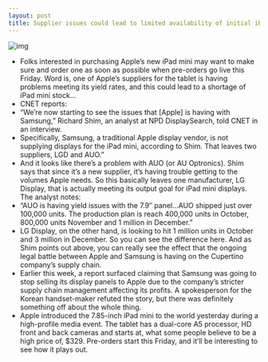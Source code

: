 ```yaml
---
layout: post
title: Supplier issues could lead to limited availability of initial iPad mini stock
---
```

![img](http://media.idownloadblog.com/wp-content/uploads/2012/10/iPad-mini-flat-finger.jpg)
* Folks interested in purchasing Apple’s new iPad mini may want to make sure and order one as soon as possible when pre-orders go live this Friday. Word is, one of Apple’s suppliers for the tablet is having problems meeting its yield rates, and this could lead to a shortage of iPad mini stock…
* CNET reports:
* “We’re now starting to see the issues that [Apple] is having with Samsung,” Richard Shim, an analyst at NPD DisplaySearch, told CNET in an interview.
* Specifically, Samsung, a traditional Apple display vendor, is not supplying displays for the iPad mini, according to Shim. That leaves two suppliers, LGD and AUO.”
* And it looks like there’s a problem with AUO (or AU Optronics). Shim says that since it’s a new supplier, it’s having trouble getting to the volumes Apple needs. So this basically leaves one manufacturer, LG Display, that is actually meeting its output goal for iPad mini displays. The analyst notes:
* “AUO is having yield issues with the 7.9″ panel…AUO shipped just over 100,000 units. The production plan is reach 400,000 units in October, 800,000 units November and 1 million in December.”
* LG Display, on the other hand, is looking to hit 1 million units in October and 3 million in December. So you can see the difference here. And as Shim points out above, you can really see the effect that the ongoing legal battle between Apple and Samsung is having on the Cupertino company’s supply chain.
* Earlier this week, a report surfaced claiming that Samsung was going to stop selling its display panels to Apple due to the company’s stricter supply chain management affecting its profits. A spokesperson for the Korean handset-maker refuted the story, but there was definitely something off about the whole thing.
* Apple introduced the 7.85-inch iPad mini to the world yesterday during a high-profile media event. The tablet has a dual-core A5 processor, HD front and back cameras and starts at, what some people believe to be a high price of, $329. Pre-orders start this Friday, and it’ll be interesting to see how it plays out.

